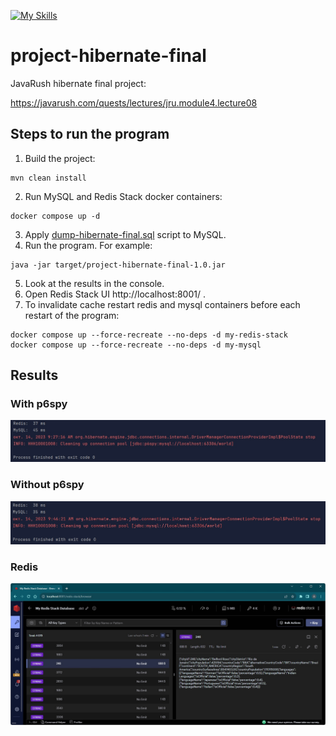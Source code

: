 [![My Skills](https://skillicons.dev/icons?i=java,maven,hibernate,mysql,redis,docker&theme=light)](https://skillicons.dev)
# project-hibernate-final

JavaRush hibernate final project:

https://javarush.com/quests/lectures/jru.module4.lecture08

## Steps to run the program

1. Build the project:
```
mvn clean install
```
2. Run MySQL and Redis Stack docker containers:
```
docker compose up -d
```
3. Apply [dump-hibernate-final.sql](./dump-hibernate-final.sql) script to MySQL.
4. Run the program. For example:
```
java -jar target/project-hibernate-final-1.0.jar
```
5. Look at the results in the console.
6. Open Redis Stack UI http://localhost:8001/ .
7. To invalidate cache restart redis and mysql containers before each restart of the program:
```
docker compose up --force-recreate --no-deps -d my-redis-stack
docker compose up --force-recreate --no-deps -d my-mysql      
```

## Results

### With p6spy

![screenshot](./src/main/resources/result_w_p6spy.jpg?raw=true)

### Without p6spy

![screenshot](./src/main/resources/result_wo_p6spy.jpg?raw=true)

### Redis

![screenshot](./src/main/resources/redis.jpg?raw=true)
